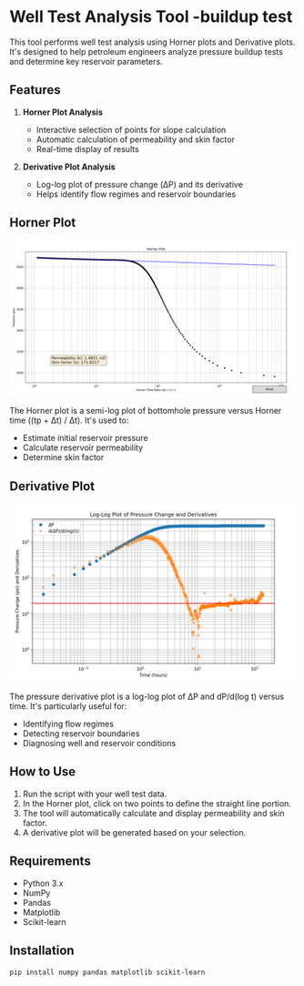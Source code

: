 # Well Test Analysis Tool -buildup test

This tool performs well test analysis using Horner plots and Derivative plots. It's designed to help petroleum engineers analyze pressure buildup tests and determine key reservoir parameters.

## Features

1. **Horner Plot Analysis**
   - Interactive selection of points for slope calculation
   - Automatic calculation of permeability and skin factor
   - Real-time display of results

2. **Derivative Plot Analysis**
   - Log-log plot of pressure change (ΔP) and its derivative
   - Helps identify flow regimes and reservoir boundaries

## Horner Plot

![Horner Plot](img/horner_plot.png)

The Horner plot is a semi-log plot of bottomhole pressure versus Horner time ((tp + Δt) / Δt). It's used to:

- Estimate initial reservoir pressure
- Calculate reservoir permeability
- Determine skin factor

## Derivative Plot

![Derivative Plot](img/derivative_plot.png)

The pressure derivative plot is a log-log plot of ΔP and dP/d(log t) versus time. It's particularly useful for:

- Identifying flow regimes
- Detecting reservoir boundaries
- Diagnosing well and reservoir conditions

## How to Use

1. Run the script with your well test data.
2. In the Horner plot, click on two points to define the straight line portion.
3. The tool will automatically calculate and display permeability and skin factor.
4. A derivative plot will be generated based on your selection.

## Requirements

- Python 3.x
- NumPy
- Pandas
- Matplotlib
- Scikit-learn

## Installation

```bash
pip install numpy pandas matplotlib scikit-learn